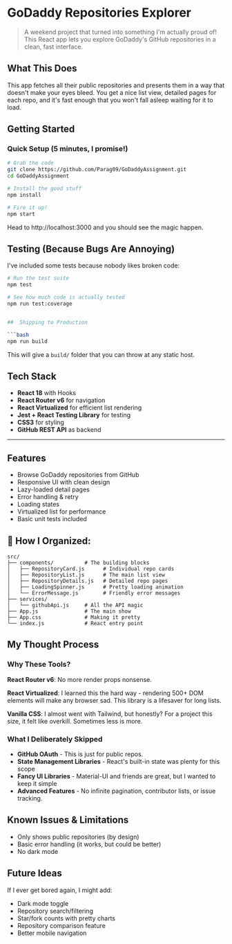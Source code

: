 # GoDaddy Repositories Explorer 

> A weekend project that turned into something I'm actually proud of! This React app lets you explore GoDaddy's GitHub repositories in a clean, fast interface.

## What This Does

 This app fetches all their public repositories and presents them in a way that doesn't make your eyes bleed. You get a nice list view, detailed pages for each repo, and it's fast enough that you won't fall asleep waiting for it to load.

## Getting Started

### Quick Setup (5 minutes, I promise!)

```bash
# Grab the code
git clone https://github.com/Parag09/GoDaddyAssignment.git
cd GoDaddyAssignment

# Install the good stuff
npm install

# Fire it up!
npm start
```

Head to http://localhost:3000 and you should see the magic happen.

## Testing (Because Bugs Are Annoying)

I've included some tests because nobody likes broken code:

```bash
# Run the test suite
npm test

# See how much code is actually tested
npm run test:coverage


##  Shipping to Production

```bash
npm run build
```

This will give a `build/` folder that you can throw at any static host.

## Tech Stack

- **React 18** with Hooks  
- **React Router v6** for navigation  
- **React Virtualized** for efficient list rendering  
- **Jest + React Testing Library** for testing  
- **CSS3** for styling  
- **GitHub REST API** as backend  

---

## Features

- Browse GoDaddy repositories from GitHub  
- Responsive UI with clean design  
- Lazy-loaded detail pages  
- Error handling & retry  
- Loading states  
- Virtualized list for performance  
- Basic unit tests included  


## 📁 How I Organized:

```
src/
├── components/          # The building blocks
│   ├── RepositoryCard.js      # Individual repo cards
│   ├── RepositoryList.js      # The main list view
│   ├── RepositoryDetails.js   # Detailed repo pages
│   ├── LoadingSpinner.js      # Pretty loading animation
│   └── ErrorMessage.js        # Friendly error messages
├── services/
│   └── githubApi.js     # All the API magic
├── App.js               # The main show
├── App.css              # Making it pretty
└── index.js             # React entry point
```

## My Thought Process

### Why These Tools?

**React Router v6**: No more render props nonsense.

**React Virtualized**: I learned this the hard way - rendering 500+ DOM elements will make any browser sad. This library is a lifesaver for long lists.

**Vanilla CSS**: I almost went with Tailwind, but honestly? For a project this size, it felt like overkill. Sometimes less is more.

### What I Deliberately Skipped

- **GitHub OAuth** - This is just for public repos.
- **State Management Libraries** - React's built-in state was plenty for this scope
- **Fancy UI Libraries** - Material-UI and friends are great, but I wanted to keep it simple
- **Advanced Features** - No infinite pagination, contributor lists, or issue tracking.

##  Known Issues & Limitations

- Only shows public repositories (by design)
- Basic error handling (it works, but could be better)
- No dark mode

##  Future Ideas

If I ever get bored again, I might add:
- Dark mode toggle
- Repository search/filtering
- Star/fork counts with pretty charts
- Repository comparison feature
- Better mobile navigation